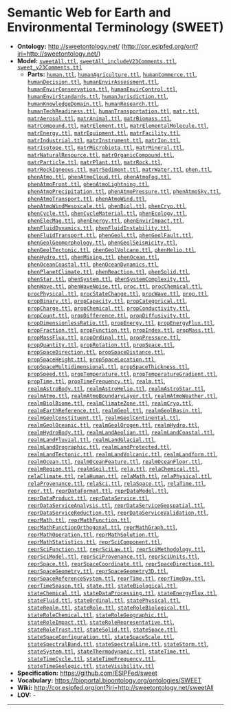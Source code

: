 # Semantic Web for Earth and Environmental Terminology (SWEET)

- **Ontology:** http://sweetontology.net/ (http://cor.esipfed.org/ont?iri=http://sweetontology.net/)
- **Model:** [`sweetAll.ttl`](sweetAll.ttl),
  [`sweetAll_includeV23Comments.ttl`](sweetAll_includeV23Comments.ttl),
  [`sweet_v23Comments.ttl`](sweet_v23Comments.ttl)
    - **Parts:** [`human.ttl`](parts/human.ttl),
      [`humanAgriculture.ttl`](parts/humanAgriculture.ttl),
      [`humanCommerce.ttl`](parts/humanCommerce.ttl),
      [`humanDecision.ttl`](parts/humanDecision.ttl),
      [`humanEnvirAssessment.ttl`](parts/humanEnvirAssessment.ttl),
      [`humanEnvirConservation.ttl`](parts/humanEnvirConservation.ttl),
      [`humanEnvirControl.ttl`](parts/humanEnvirControl.ttl),
      [`humanEnvirStandards.ttl`](parts/humanEnvirStandards.ttl),
      [`humanJurisdiction.ttl`](parts/humanJurisdiction.ttl),
      [`humanKnowledgeDomain.ttl`](parts/humanKnowledgeDomain.ttl),
      [`humanResearch.ttl`](parts/humanResearch.ttl),
      [`humanTechReadiness.ttl`](parts/humanTechReadiness.ttl),
      [`humanTransportation.ttl`](parts/humanTransportation.ttl),
      [`matr.ttl`](parts/matr.ttl),
      [`matrAerosol.ttl`](parts/matrAerosol.ttl),
      [`matrAnimal.ttl`](parts/matrAnimal.ttl),
      [`matrBiomass.ttl`](parts/matrBiomass.ttl),
      [`matrCompound.ttl`](parts/matrCompound.ttl),
      [`matrElement.ttl`](parts/matrElement.ttl),
      [`matrElementalMolecule.ttl`](parts/matrElementalMolecule.ttl),
      [`matrEnergy.ttl`](parts/matrEnergy.ttl),
      [`matrEquipment.ttl`](parts/matrEquipment.ttl),
      [`matrFacility.ttl`](parts/matrFacility.ttl),
      [`matrIndustrial.ttl`](parts/matrIndustrial.ttl),
      [`matrInstrument.ttl`](parts/matrInstrument.ttl),
      [`matrIon.ttl`](parts/matrIon.ttl),
      [`matrIsotope.ttl`](parts/matrIsotope.ttl),
      [`matrMicrobiota.ttl`](parts/matrMicrobiota.ttl),
      [`matrMineral.ttl`](parts/matrMineral.ttl),
      [`matrNaturalResource.ttl`](parts/matrNaturalResource.ttl),
      [`matrOrganicCompound.ttl`](parts/matrOrganicCompound.ttl),
      [`matrParticle.ttl`](parts/matrParticle.ttl),
      [`matrPlant.ttl`](parts/matrPlant.ttl),
      [`matrRock.ttl`](parts/matrRock.ttl),
      [`matrRockIgneous.ttl`](parts/matrRockIgneous.ttl),
      [`matrSediment.ttl`](parts/matrSediment.ttl),
      [`matrWater.ttl`](parts/matrWater.ttl),
      [`phen.ttl`](parts/phen.ttl),
      [`phenAtmo.ttl`](parts/phenAtmo.ttl),
      [`phenAtmoCloud.ttl`](parts/phenAtmoCloud.ttl),
      [`phenAtmoFog.ttl`](parts/phenAtmoFog.ttl),
      [`phenAtmoFront.ttl`](parts/phenAtmoFront.ttl),
      [`phenAtmoLightning.ttl`](parts/phenAtmoLightning.ttl),
      [`phenAtmoPrecipitation.ttl`](parts/phenAtmoPrecipitation.ttl),
      [`phenAtmoPressure.ttl`](parts/phenAtmoPressure.ttl),
      [`phenAtmoSky.ttl`](parts/phenAtmoSky.ttl),
      [`phenAtmoTransport.ttl`](parts/phenAtmoTransport.ttl),
      [`phenAtmoWind.ttl`](parts/phenAtmoWind.ttl),
      [`phenAtmoWindMesoscale.ttl`](parts/phenAtmoWindMesoscale.ttl),
      [`phenBiol.ttl`](parts/phenBiol.ttl),
      [`phenCryo.ttl`](parts/phenCryo.ttl),
      [`phenCycle.ttl`](parts/phenCycle.ttl),
      [`phenCycleMaterial.ttl`](parts/phenCycleMaterial.ttl),
      [`phenEcology.ttl`](parts/phenEcology.ttl),
      [`phenElecMag.ttl`](parts/phenElecMag.ttl),
      [`phenEnergy.ttl`](parts/phenEnergy.ttl),
      [`phenEnvirImpact.ttl`](parts/phenEnvirImpact.ttl),
      [`phenFluidDynamics.ttl`](parts/phenFluidDynamics.ttl),
      [`phenFluidInstability.ttl`](parts/phenFluidInstability.ttl),
      [`phenFluidTransport.ttl`](parts/phenFluidTransport.ttl),
      [`phenGeol.ttl`](parts/phenGeol.ttl),
      [`phenGeolFault.ttl`](parts/phenGeolFault.ttl),
      [`phenGeolGeomorphology.ttl`](parts/phenGeolGeomorphology.ttl),
      [`phenGeolSeismicity.ttl`](parts/phenGeolSeismicity.ttl),
      [`phenGeolTectonic.ttl`](parts/phenGeolTectonic.ttl),
      [`phenGeolVolcano.ttl`](parts/phenGeolVolcano.ttl),
      [`phenHelio.ttl`](parts/phenHelio.ttl),
      [`phenHydro.ttl`](parts/phenHydro.ttl),
      [`phenMixing.ttl`](parts/phenMixing.ttl),
      [`phenOcean.ttl`](parts/phenOcean.ttl),
      [`phenOceanCoastal.ttl`](parts/phenOceanCoastal.ttl),
      [`phenOceanDynamics.ttl`](parts/phenOceanDynamics.ttl),
      [`phenPlanetClimate.ttl`](parts/phenPlanetClimate.ttl),
      [`phenReaction.ttl`](parts/phenReaction.ttl),
      [`phenSolid.ttl`](parts/phenSolid.ttl),
      [`phenStar.ttl`](parts/phenStar.ttl),
      [`phenSystem.ttl`](parts/phenSystem.ttl),
      [`phenSystemComplexity.ttl`](parts/phenSystemComplexity.ttl),
      [`phenWave.ttl`](parts/phenWave.ttl),
      [`phenWaveNoise.ttl`](parts/phenWaveNoise.ttl),
      [`proc.ttl`](parts/proc.ttl),
      [`procChemical.ttl`](parts/procChemical.ttl),
      [`procPhysical.ttl`](parts/procPhysical.ttl),
      [`procStateChange.ttl`](parts/procStateChange.ttl),
      [`procWave.ttl`](parts/procWave.ttl),
      [`prop.ttl`](parts/prop.ttl),
      [`propBinary.ttl`](parts/propBinary.ttl),
      [`propCapacity.ttl`](parts/propCapacity.ttl),
      [`propCategorical.ttl`](parts/propCategorical.ttl),
      [`propCharge.ttl`](parts/propCharge.ttl),
      [`propChemical.ttl`](parts/propChemical.ttl),
      [`propConductivity.ttl`](parts/propConductivity.ttl),
      [`propCount.ttl`](parts/propCount.ttl),
      [`propDifference.ttl`](parts/propDifference.ttl),
      [`propDiffusivity.ttl`](parts/propDiffusivity.ttl),
      [`propDimensionlessRatio.ttl`](parts/propDimensionlessRatio.ttl),
      [`propEnergy.ttl`](parts/propEnergy.ttl),
      [`propEnergyFlux.ttl`](parts/propEnergyFlux.ttl),
      [`propFraction.ttl`](parts/propFraction.ttl),
      [`propFunction.ttl`](parts/propFunction.ttl),
      [`propIndex.ttl`](parts/propIndex.ttl),
      [`propMass.ttl`](parts/propMass.ttl),
      [`propMassFlux.ttl`](parts/propMassFlux.ttl),
      [`propOrdinal.ttl`](parts/propOrdinal.ttl),
      [`propPressure.ttl`](parts/propPressure.ttl),
      [`propQuantity.ttl`](parts/propQuantity.ttl),
      [`propRotation.ttl`](parts/propRotation.ttl),
      [`propSpace.ttl`](parts/propSpace.ttl),
      [`propSpaceDirection.ttl`](parts/propSpaceDirection.ttl),
      [`propSpaceDistance.ttl`](parts/propSpaceDistance.ttl),
      [`propSpaceHeight.ttl`](parts/propSpaceHeight.ttl),
      [`propSpaceLocation.ttl`](parts/propSpaceLocation.ttl),
      [`propSpaceMultidimensional.ttl`](parts/propSpaceMultidimensional.ttl),
      [`propSpaceThickness.ttl`](parts/propSpaceThickness.ttl),
      [`propSpeed.ttl`](parts/propSpeed.ttl),
      [`propTemperature.ttl`](parts/propTemperature.ttl),
      [`propTemperatureGradient.ttl`](parts/propTemperatureGradient.ttl),
      [`propTime.ttl`](parts/propTime.ttl),
      [`propTimeFrequency.ttl`](parts/propTimeFrequency.ttl),
      [`realm.ttl`](parts/realm.ttl),
      [`realmAstroBody.ttl`](parts/realmAstroBody.ttl),
      [`realmAstroHelio.ttl`](parts/realmAstroHelio.ttl),
      [`realmAstroStar.ttl`](parts/realmAstroStar.ttl),
      [`realmAtmo.ttl`](parts/realmAtmo.ttl),
      [`realmAtmoBoundaryLayer.ttl`](parts/realmAtmoBoundaryLayer.ttl),
      [`realmAtmoWeather.ttl`](parts/realmAtmoWeather.ttl),
      [`realmBiolBiome.ttl`](parts/realmBiolBiome.ttl),
      [`realmClimateZone.ttl`](parts/realmClimateZone.ttl),
      [`realmCryo.ttl`](parts/realmCryo.ttl),
      [`realmEarthReference.ttl`](parts/realmEarthReference.ttl),
      [`realmGeol.ttl`](parts/realmGeol.ttl),
      [`realmGeolBasin.ttl`](parts/realmGeolBasin.ttl),
      [`realmGeolConstituent.ttl`](parts/realmGeolConstituent.ttl),
      [`realmGeolContinental.ttl`](parts/realmGeolContinental.ttl),
      [`realmGeolOceanic.ttl`](parts/realmGeolOceanic.ttl),
      [`realmGeolOrogen.ttl`](parts/realmGeolOrogen.ttl),
      [`realmHydro.ttl`](parts/realmHydro.ttl),
      [`realmHydroBody.ttl`](parts/realmHydroBody.ttl),
      [`realmLandAeolian.ttl`](parts/realmLandAeolian.ttl),
      [`realmLandCoastal.ttl`](parts/realmLandCoastal.ttl),
      [`realmLandFluvial.ttl`](parts/realmLandFluvial.ttl),
      [`realmLandGlacial.ttl`](parts/realmLandGlacial.ttl),
      [`realmLandOrographic.ttl`](parts/realmLandOrographic.ttl),
      [`realmLandProtected.ttl`](parts/realmLandProtected.ttl),
      [`realmLandTectonic.ttl`](parts/realmLandTectonic.ttl),
      [`realmLandVolcanic.ttl`](parts/realmLandVolcanic.ttl),
      [`realmLandform.ttl`](parts/realmLandform.ttl),
      [`realmOcean.ttl`](parts/realmOcean.ttl),
      [`realmOceanFeature.ttl`](parts/realmOceanFeature.ttl),
      [`realmOceanFloor.ttl`](parts/realmOceanFloor.ttl),
      [`realmRegion.ttl`](parts/realmRegion.ttl),
      [`realmSoil.ttl`](parts/realmSoil.ttl),
      [`rela.ttl`](parts/rela.ttl),
      [`relaChemical.ttl`](parts/relaChemical.ttl),
      [`relaClimate.ttl`](parts/relaClimate.ttl),
      [`relaHuman.ttl`](parts/relaHuman.ttl),
      [`relaMath.ttl`](parts/relaMath.ttl),
      [`relaPhysical.ttl`](parts/relaPhysical.ttl),
      [`relaProvenance.ttl`](parts/relaProvenance.ttl),
      [`relaSci.ttl`](parts/relaSci.ttl),
      [`relaSpace.ttl`](parts/relaSpace.ttl),
      [`relaTime.ttl`](parts/relaTime.ttl),
      [`repr.ttl`](parts/repr.ttl),
      [`reprDataFormat.ttl`](parts/reprDataFormat.ttl),
      [`reprDataModel.ttl`](parts/reprDataModel.ttl),
      [`reprDataProduct.ttl`](parts/reprDataProduct.ttl),
      [`reprDataService.ttl`](parts/reprDataService.ttl),
      [`reprDataServiceAnalysis.ttl`](parts/reprDataServiceAnalysis.ttl),
      [`reprDataServiceGeospatial.ttl`](parts/reprDataServiceGeospatial.ttl),
      [`reprDataServiceReduction.ttl`](parts/reprDataServiceReduction.ttl),
      [`reprDataServiceValidation.ttl`](parts/reprDataServiceValidation.ttl),
      [`reprMath.ttl`](parts/reprMath.ttl),
      [`reprMathFunction.ttl`](parts/reprMathFunction.ttl),
      [`reprMathFunctionOrthogonal.ttl`](parts/reprMathFunctionOrthogonal.ttl),
      [`reprMathGraph.ttl`](parts/reprMathGraph.ttl),
      [`reprMathOperation.ttl`](parts/reprMathOperation.ttl),
      [`reprMathSolution.ttl`](parts/reprMathSolution.ttl),
      [`reprMathStatistics.ttl`](parts/reprMathStatistics.ttl),
      [`reprSciComponent.ttl`](parts/reprSciComponent.ttl),
      [`reprSciFunction.ttl`](parts/reprSciFunction.ttl),
      [`reprSciLaw.ttl`](parts/reprSciLaw.ttl),
      [`reprSciMethodology.ttl`](parts/reprSciMethodology.ttl),
      [`reprSciModel.ttl`](parts/reprSciModel.ttl),
      [`reprSciProvenance.ttl`](parts/reprSciProvenance.ttl),
      [`reprSciUnits.ttl`](parts/reprSciUnits.ttl),
      [`reprSpace.ttl`](parts/reprSpace.ttl),
      [`reprSpaceCoordinate.ttl`](parts/reprSpaceCoordinate.ttl),
      [`reprSpaceDirection.ttl`](parts/reprSpaceDirection.ttl),
      [`reprSpaceGeometry.ttl`](parts/reprSpaceGeometry.ttl),
      [`reprSpaceGeometry3D.ttl`](parts/reprSpaceGeometry3D.ttl),
      [`reprSpaceReferenceSystem.ttl`](parts/reprSpaceReferenceSystem.ttl),
      [`reprTime.ttl`](parts/reprTime.ttl),
      [`reprTimeDay.ttl`](parts/reprTimeDay.ttl),
      [`reprTimeSeason.ttl`](parts/reprTimeSeason.ttl),
      [`state.ttl`](parts/state.ttl),
      [`stateBiological.ttl`](parts/stateBiological.ttl),
      [`stateChemical.ttl`](parts/stateChemical.ttl),
      [`stateDataProcessing.ttl`](parts/stateDataProcessing.ttl),
      [`stateEnergyFlux.ttl`](parts/stateEnergyFlux.ttl),
      [`stateFluid.ttl`](parts/stateFluid.ttl),
      [`stateOrdinal.ttl`](parts/stateOrdinal.ttl),
      [`statePhysical.ttl`](parts/statePhysical.ttl),
      [`stateRealm.ttl`](parts/stateRealm.ttl),
      [`stateRole.ttl`](parts/stateRole.ttl),
      [`stateRoleBiological.ttl`](parts/stateRoleBiological.ttl),
      [`stateRoleChemical.ttl`](parts/stateRoleChemical.ttl),
      [`stateRoleGeographic.ttl`](parts/stateRoleGeographic.ttl),
      [`stateRoleImpact.ttl`](parts/stateRoleImpact.ttl),
      [`stateRoleRepresentative.ttl`](parts/stateRoleRepresentative.ttl),
      [`stateRoleTrust.ttl`](parts/stateRoleTrust.ttl),
      [`stateSolid.ttl`](parts/stateSolid.ttl),
      [`stateSpace.ttl`](parts/stateSpace.ttl),
      [`stateSpaceConfiguration.ttl`](parts/stateSpaceConfiguration.ttl),
      [`stateSpaceScale.ttl`](parts/stateSpaceScale.ttl),
      [`stateSpectralBand.ttl`](parts/stateSpectralBand.ttl),
      [`stateSpectralLine.ttl`](parts/stateSpectralLine.ttl),
      [`stateStorm.ttl`](parts/stateStorm.ttl),
      [`stateSystem.ttl`](parts/stateSystem.ttl),
      [`stateThermodynamic.ttl`](parts/stateThermodynamic.ttl),
      [`stateTime.ttl`](parts/stateTime.ttl),
      [`stateTimeCycle.ttl`](parts/stateTimeCycle.ttl),
      [`stateTimeFrequency.ttl`](parts/stateTimeFrequency.ttl),
      [`stateTimeGeologic.ttl`](parts/stateTimeGeologic.ttl),
      [`stateVisibility.ttl`](parts/stateVisibility.ttl)
- **Specification:** https://github.com/ESIPFed/sweet
- **Vocabulary:** https://bioportal.bioontology.org/ontologies/SWEET
- **Wiki:** http://cor.esipfed.org/ont?iri=http://sweetontology.net/sweetAll
- **LOV:** -

---
